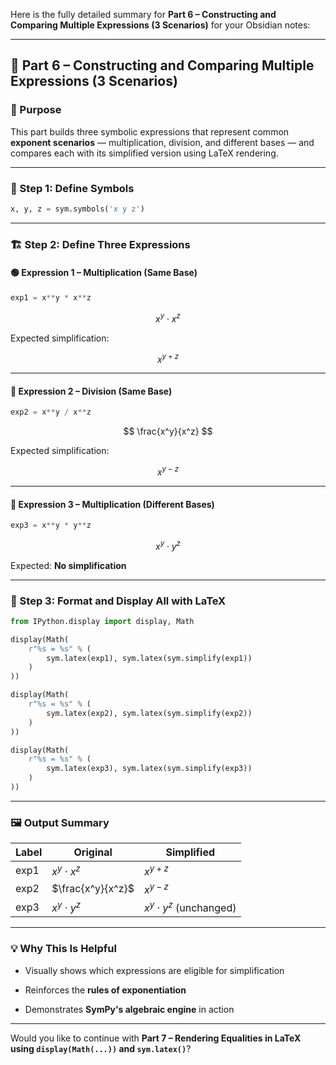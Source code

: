 Here is the fully detailed summary for **Part 6 – Constructing and Comparing Multiple Expressions (3 Scenarios)** for your Obsidian notes:

---

## 🧮 Part 6 – Constructing and Comparing Multiple Expressions (3 Scenarios)

### 📌 Purpose

This part builds three symbolic expressions that represent common **exponent scenarios** — multiplication, division, and different bases — and compares each with its simplified version using LaTeX rendering.

---

### 🧾 Step 1: Define Symbols

```python
x, y, z = sym.symbols('x y z')
```

---

### 🏗 Step 2: Define Three Expressions

#### 🟢 Expression 1 – Multiplication (Same Base)

```python
exp1 = x**y * x**z
```

$$ x^y \cdot x^z $$

Expected simplification:

$$ x^{y + z} $$

---

#### 🔵 Expression 2 – Division (Same Base)

```python
exp2 = x**y / x**z
```

$$ \frac{x^y}{x^z} $$

Expected simplification:

$$ x^{y - z} $$

---

#### 🔴 Expression 3 – Multiplication (Different Bases)

```python
exp3 = x**y * y**z
```

$$ x^y \cdot y^z $$

Expected: **No simplification**

---

### 🧾 Step 3: Format and Display All with LaTeX

```python
from IPython.display import display, Math

display(Math(
    r"%s = %s" % (
        sym.latex(exp1), sym.latex(sym.simplify(exp1))
    )
))

display(Math(
    r"%s = %s" % (
        sym.latex(exp2), sym.latex(sym.simplify(exp2))
    )
))

display(Math(
    r"%s = %s" % (
        sym.latex(exp3), sym.latex(sym.simplify(exp3))
    )
))
```

---

### 🖼 Output Summary

|Label|Original|Simplified|
|---|---|---|
|exp1|$x^y \cdot x^z$|$x^{y + z}$|
|exp2|$\frac{x^y}{x^z}$|$x^{y - z}$|
|exp3|$x^y \cdot y^z$|$x^y \cdot y^z$ (unchanged)|

---

### 💡 Why This Is Helpful

- Visually shows which expressions are eligible for simplification
    
- Reinforces the **rules of exponentiation**
    
- Demonstrates **SymPy's algebraic engine** in action
    

---

Would you like to continue with **Part 7 – Rendering Equalities in LaTeX using `display(Math(...))` and `sym.latex()`**?